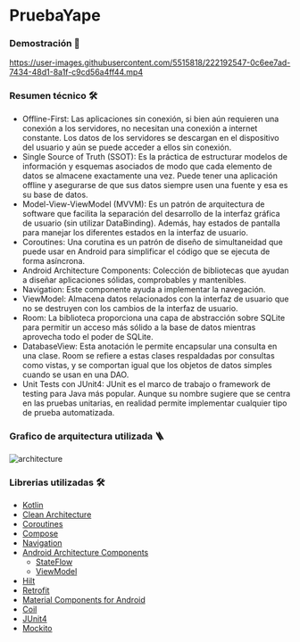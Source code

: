 # PruebaYape

### Demostración 📲

https://user-images.githubusercontent.com/5515818/222192547-0c6ee7ad-7434-48d1-8a1f-c9cd56a4ff44.mp4

### Resumen técnico 🛠

- Offline-First: Las aplicaciones sin conexión, si bien aún requieren una conexión a los servidores, no necesitan una conexión a internet constante. Los datos de los servidores se descargan en el dispositivo del usuario y aún se puede acceder a ellos sin conexión.
- Single Source of Truth (SSOT): Es la práctica de estructurar modelos de información y esquemas asociados de modo que cada elemento de datos se almacene exactamente una vez. Puede tener una aplicación offline y asegurarse de que sus datos siempre usen una fuente y esa es su base de datos.
- Model-View-ViewModel (MVVM): Es un patrón de arquitectura de software que facilita la separación del desarrollo de la interfaz gráfica de usuario (sin utilizar DataBinding). Además, hay estados de pantalla para manejar los diferentes estados en la interfaz de usuario.
- Coroutines: Una corutina es un patrón de diseño de simultaneidad que puede usar en Android para simplificar el código que se ejecuta de forma asíncrona.
- Android Architecture Components: Colección de bibliotecas que ayudan a diseñar aplicaciones sólidas, comprobables y mantenibles.
- Navigation: Este componente ayuda a implementar la navegación.
- ViewModel: Almacena datos relacionados con la interfaz de usuario que no se destruyen con los cambios de la interfaz de usuario.
- Room: La biblioteca proporciona una capa de abstracción sobre SQLite para permitir un acceso más sólido a la base de datos mientras aprovecha todo el poder de SQLite.
- DatabaseView: Esta anotación le permite encapsular una consulta en una clase. Room se refiere a estas clases respaldadas por consultas como vistas, y se comportan igual que los objetos de datos simples cuando se usan en una DAO.
- Unit Tests con JUnit4: JUnit es el marco de trabajo o framework de testing para Java más popular. Aunque su nombre sugiere que se centra en las pruebas unitarias, en realidad permite implementar cualquier tipo de prueba automatizada.

### Grafico de arquitectura utilizada 🪜

![architecture](https://user-images.githubusercontent.com/5515818/222506562-3255c4c4-6cce-43fb-9993-d10183924865.png)

### Librerias utilizadas 🛠

- [Kotlin](https://kotlinlang.org/) 
- [Clean Architecture](https://developer.android.com/topic/architecture)
- [Coroutines](https://kotlinlang.org/docs/reference/coroutines-overview.html) 
- [Compose](https://developer.android.com/jetpack/compose) 
- [Navigation](https://developer.android.com/guide/navigation)
- [Android Architecture Components](https://developer.android.com/topic/libraries/architecture) 
  - [StateFlow](https://kotlinlang.org/api/kotlinx.coroutines/kotlinx-coroutines-core/kotlinx.coroutines.flow/-state-flow/)
  - [ViewModel](https://developer.android.com/topic/libraries/architecture/viewmodel)
- [Hilt](https://dagger.dev/hilt/)
- [Retrofit](https://square.github.io/retrofit/)
- [Material Components for Android](https://github.com/material-components/material-components-android) 
- [Coil](https://coil-kt.github.io/coil/compose/) 
- [JUnit4](https://junit.org/junit4/) 
- [Mockito](https://site.mockito.org/) 
